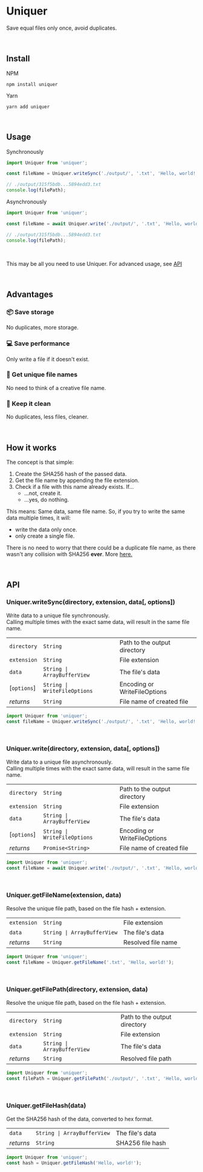 # Uniquer

Save equal files only once, avoid duplicates.

<br />

## Install

NPM

```
npm install uniquer
```

Yarn

```
yarn add uniquer
```

<br />

## Usage

Synchronously

```js
import Uniquer from 'uniquer';

const fileName = Uniquer.writeSync('./output/', '.txt', 'Hello, world!');

// ./output/315f5bdb...5894edd3.txt
console.log(filePath);
```

Asynchronously

```js
import Uniquer from 'uniquer';

const fileName = await Uniquer.write('./output/', '.txt', 'Hello, world!');

// ./output/315f5bdb...5894edd3.txt
console.log(filePath);
```

<br />

This may be all you need to use Uniquer. For advanced usage, see [API](#API)

<br />

## Advantages

### 📦 Save storage

No duplicates, more storage.

### 💻 Save performance

Only write a file if it doesn't exist.

### 📁 Get unique file names

No need to think of a creative file name.

### 🧹 Keep it clean

No duplicates, less files, cleaner.

<br />

## How it works

The concept is that simple:

1. Create the SHA256 hash of the passed data.
2. Get the file name by appending the file extension.
3. Check if a file with this name already exists. If...
   - ...not, create it.
   - ...yes, do nothing.

This means: Same data, same file name. So, if you try to write the same data multiple times, it will:

- write the data only once.
- only create a single file.

There is no need to worry that there could be a duplicate file name,
as there wasn't any collision with SHA256 **ever**. More [here.](https://crypto.stackexchange.com/questions/47809/why-havent-any-sha-256-collisions-been-found-yet)

<br />

## API

### Uniquer.writeSync(directory, extension, data[, options])

Write data to a unique file synchronously.\
Calling multiple times with the exact same data,
will result in the same file name.

|             |                              |                              |
| ----------- | ---------------------------- | ---------------------------- |
| `directory` | `String`                     | Path to the output directory |
| `extension` | `String`                     | File extension               |
| `data`      | `String \| ArrayBufferView`  | The file's data              |
| [`options`] | `String \| WriteFileOptions` | Encoding or WriteFileOptions |
| _returns_   | `String`                     | File name of created file    |

```javascript
import Uniquer from 'uniquer';
const fileName = Uniquer.writeSync('./output/', '.txt', 'Hello, world!');
```

<br />

### Uniquer.write(directory, extension, data[, options])

Write data to a unique file asynchronously.\
Calling multiple times with the exact same data,
will result in the same file name.

|             |                              |                              |
| ----------- | ---------------------------- | ---------------------------- |
| `directory` | `String`                     | Path to the output directory |
| `extension` | `String`                     | File extension               |
| `data`      | `String \| ArrayBufferView`  | The file's data              |
| [`options`] | `String \| WriteFileOptions` | Encoding or WriteFileOptions |
| _returns_   | `Promise<String>`            | File name of created file    |

```javascript
import Uniquer from 'uniquer';
const fileName = await Uniquer.write('./output/', '.txt', 'Hello, world!');
```

<br />

### Uniquer.getFileName(extension, data)

Resolve the unique file path, based on the file hash + extension.

|             |                             |                    |
| ----------- | --------------------------- | ------------------ |
| `extension` | `String`                    | File extension     |
| `data`      | `String \| ArrayBufferView` | The file's data    |
| _returns_   | `String`                    | Resolved file name |

```javascript
import Uniquer from 'uniquer';
const fileName = Uniquer.getFileName('.txt', 'Hello, world!');
```

<br />

### Uniquer.getFilePath(directory, extension, data)

Resolve the unique file path, based on the file hash + extension.

|             |                             |                              |
| ----------- | --------------------------- | ---------------------------- |
| `directory` | `String`                    | Path to the output directory |
| `extension` | `String`                    | File extension               |
| `data`      | `String \| ArrayBufferView` | The file's data              |
| _returns_   | `String`                    | Resolved file path           |

```javascript
import Uniquer from 'uniquer';
const filePath = Uniquer.getFilePath('./output/', '.txt', 'Hello, world!');
```

<br />

### Uniquer.getFileHash(data)

Get the SHA256 hash of the data, converted to hex format.

|           |                             |                  |
| --------- | --------------------------- | ---------------- |
| `data`    | `String \| ArrayBufferView` | The file's data  |
| _returns_ | `String`                    | SHA256 file hash |

```javascript
import Uniquer from 'uniquer';
const hash = Uniquer.getFileHash('Hello, world!');
```
